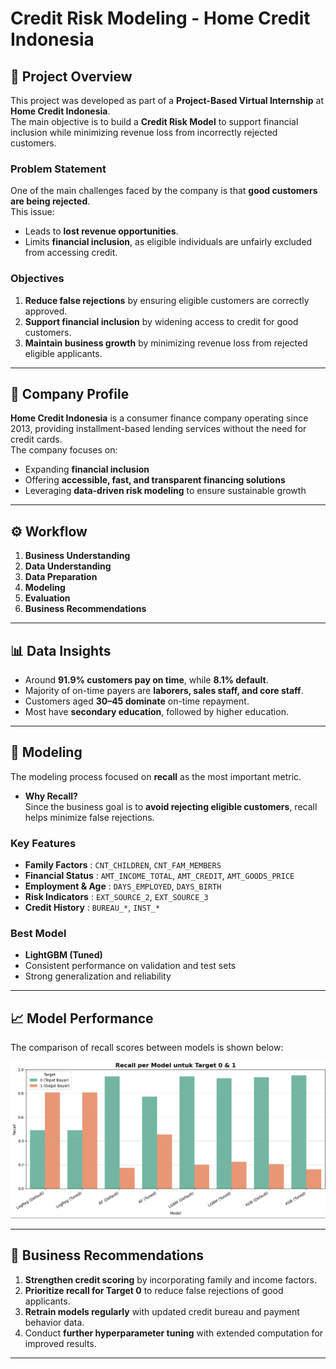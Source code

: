 # Credit Risk Modeling - Home Credit Indonesia

## 📌 Project Overview
This project was developed as part of a **Project-Based Virtual Internship** at **Home Credit Indonesia**.  
The main objective is to build a **Credit Risk Model** to support financial inclusion while minimizing revenue loss from incorrectly rejected customers.

### Problem Statement
One of the main challenges faced by the company is that **good customers are being rejected**.  
This issue:
- Leads to **lost revenue opportunities**.
- Limits **financial inclusion**, as eligible individuals are unfairly excluded from accessing credit.

### Objectives
1. **Reduce false rejections** by ensuring eligible customers are correctly approved.  
2. **Support financial inclusion** by widening access to credit for good customers.  
3. **Maintain business growth** by minimizing revenue loss from rejected eligible applicants.  

---

## 🏢 Company Profile
**Home Credit Indonesia** is a consumer finance company operating since 2013, providing installment-based lending services without the need for credit cards.  
The company focuses on:
- Expanding **financial inclusion**  
- Offering **accessible, fast, and transparent financing solutions**  
- Leveraging **data-driven risk modeling** to ensure sustainable growth  

---

## ⚙️ Workflow
1. **Business Understanding**  
2. **Data Understanding**  
3. **Data Preparation**  
4. **Modeling**  
5. **Evaluation**  
6. **Business Recommendations**  

---

## 📊 Data Insights
- Around **91.9% customers pay on time**, while **8.1% default**.  
- Majority of on-time payers are **laborers, sales staff, and core staff**.  
- Customers aged **30–45 dominate** on-time repayment.  
- Most have **secondary education**, followed by higher education.  

---

## 🤖 Modeling
The modeling process focused on **recall** as the most important metric.  
- **Why Recall?**  
  Since the business goal is to **avoid rejecting eligible customers**, recall helps minimize false rejections.  

### Key Features
- **Family Factors** : `CNT_CHILDREN`, `CNT_FAM_MEMBERS`  
- **Financial Status** : `AMT_INCOME_TOTAL`, `AMT_CREDIT`, `AMT_GOODS_PRICE`  
- **Employment & Age** : `DAYS_EMPLOYED`, `DAYS_BIRTH`  
- **Risk Indicators** : `EXT_SOURCE_2`, `EXT_SOURCE_3`  
- **Credit History** : `BUREAU_*`, `INST_*`  

### Best Model
- **LightGBM (Tuned)**  
- Consistent performance on validation and test sets  
- Strong generalization and reliability  

---

## 📈 Model Performance
The comparison of recall scores between models is shown below:

![Recall Comparison](recall%20comparison.png)

---

## 📝 Business Recommendations
1. **Strengthen credit scoring** by incorporating family and income factors.  
2. **Prioritize recall for Target 0** to reduce false rejections of good applicants.  
3. **Retrain models regularly** with updated credit bureau and payment behavior data.  
4. Conduct **further hyperparameter tuning** with extended computation for improved results.  

---
